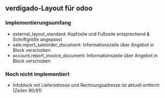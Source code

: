 ## verdigado-Layout für odoo

### Implementierungsumfang

- external_layout_standard: Kopfzeile und Fußzeile entsprechend & Schriftgröße angepasst 
- sale.report_saleorder_document: Informationszeile über Angebot in Block verschoben
- account.report_invoice_document: Informationszeile über Angebot in Block verschoben

### Noch nicht implementiert

- Infoblock mit Lieferadresse und Rechnungsadresse ist aktuell entfernt (Zeilen 90/91)